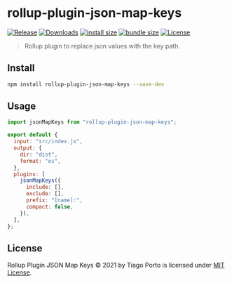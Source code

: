 # rollup-plugin-json-map-keys

[![Release](https://img.shields.io/npm/v/rollup-plugin-json-map-keys.svg?style=flat-square&label=release)](https://github.com/tiagoporto/json-map-keys/releases)
[![Downloads](https://img.shields.io/npm/dt/rollup-plugin-json-map-keys.svg?logo=npm&style=flat-square)](https://www.npmjs.com/package/rollup-plugin-json-map-keys)
[![install size](https://packagephobia.now.sh/badge?p=rollup-plugin-json-map-keys)](https://packagephobia.now.sh/result?p=rollup-plugin-json-map-keys)
[![bundle size](https://img.shields.io/bundlephobia/min/rollup-plugin-json-map-keys?style=flat-square&label=bundle%20size)](https://bundlephobia.com/result?p=rollup-plugin-json-map-keys)
[![License](https://img.shields.io/github/license/tiagoporto/json-map-keys.svg?style=flat-square)](LICENSE)

> Rollup plugin to replace json values with the key path.

## Install

```sh
npm install rollup-plugin-json-map-keys --save-dev
```

## Usage

```js
import jsonMapKeys from "rollup-plugin-json-map-keys";

export default {
  input: "src/index.js",
  output: {
    dir: "dist",
    format: "es",
  },
  plugins: [
    jsonMapKeys({
      include: [],
      exclude: [],
      prefix: "[name]:",
      compact: false,
    }),
  ],
};
```

## License

Rollup Plugin JSON Map Keys © 2021 by Tiago Porto is licensed under [MIT License](LICENSE).